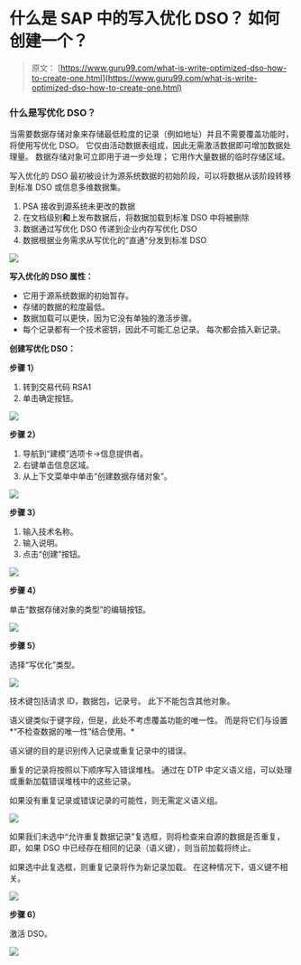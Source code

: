 # 什么是 SAP 中的写入优化 DSO？ 如何创建一个？

> 原文： [https://www.guru99.com/what-is-write-optimized-dso-how-to-create-one.html](https://www.guru99.com/what-is-write-optimized-dso-how-to-create-one.html)

### 什么是写优化 DSO？

当需要数据存储对象来存储最低粒度的记录（例如地址）并且不需要覆盖功能时，将使用写优化 DSO。 它仅由活动数据表组成，因此无需激活数据即可增加数据处理量。 数据存储对象可立即用于进一步处理； 它用作大量数据的临时存储区域。

写入优化的 DSO 最初被设计为源系统数据的初始阶段，可以将数据从该阶段转移到标准 DSO 或信息多维数据集。

1.  PSA 接收到源系统未更改的数据
2.  在文档级别**和**上发布数据后，将数据加载到标准 DSO 中将被删除
3.  数据通过写优化 DSO 传递到企业内存写优化 DSO
4.  数据根据业务需求从写优化的“直通”分发到标准 DSO

[![](img/e27a9a4278cb55678ca2b9eb7f19314a.png)](/images/sap/SAP_BI/sap_bi_10_1.jpg)

**写入优化的 DSO 属性：**

*   它用于源系统数据的初始暂存。
*   存储的数据的粒度最低。
*   数据加载可以更快，因为它没有单独的激活步骤。
*   每个记录都有一个技术密钥，因此不可能汇总记录。 每次都会插入新记录。

**创建写优化 DSO：**

**步骤 1）**

1.  转到交易代码 RSA1
2.  单击确定按钮。

[![](img/7b255d6fb602e6ddae1ac15814e50a8f.png)](/images/sap/SAP_BI/sap_bi_10_2.jpg)

**步骤 2）**

1.  导航到“建模”选项卡->信息提供者。
2.  右键单击信息区域。
3.  从上下文菜单中单击“创建数据存储对象”。

[![](img/fb21b76f5b6aaa763aee9e1e1206589f.png)](/images/sap/SAP_BI/sap_bi_10_3.jpg)

**步骤 3）**

1.  输入技术名称。
2.  输入说明。
3.  点击“创建”按钮。

[![](img/9914e60ce92ee39a7c182fedefb95997.png)](/images/sap/SAP_BI/sap_bi_10_4.jpg)

**步骤 4）**

单击“数据存储对象的类型”的编辑按钮。

[![](img/c9123130563eb76375bcb5c7b6932a01.png)](/images/sap/SAP_BI/sap_bi_10_5.jpg)

**步骤 5）**

选择“写优化”类型。

[![](img/8ca1194c8defe3396209745494ad966b.png)](/images/sap/SAP_BI/sap_bi_10_6.jpg)

技术键包括请求 ID，数据包，记录号。 此下不能包含其他对象。

语义键类似于键字段，但是，此处不考虑覆盖功能的唯一性。 而是将它们与设置*“不检查数据的唯一性”结合使用。*

语义键的目的是识别传入记录或重复记录中的错误。

重复的记录将按照以下顺序写入错误堆栈。 通过在 DTP 中定义语义组，可以处理或重新加载错误堆栈中的这些记录。

如果没有重复记录或错误记录的可能性，则无需定义语义组。

[![](img/fec618bc3ce15461f68c996d9fd1ef2f.png)](/images/sap/SAP_BI/sap_bi_10_7.jpg)

如果我们未选中“允许重复数据记录”复选框，则将检查来自源的数据是否重复，即，如果 DSO 中已经存在相同的记录（语义键），则当前加载将终止。

如果选中此复选框，则重复记录将作为新记录加载。 在这种情况下，语义键不相关。

[![](img/56f3ceba319d19569add2c98eb70cd91.png)](/images/sap/SAP_BI/sap_bi_10_8.jpg)

**步骤 6）**

激活 DSO。

[![](img/22282befef54462bdc04dde22186d60d.png)](/images/sap/SAP_BI/sap_bi_10_9.jpg)